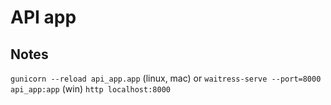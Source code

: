 # API app

## Notes
`gunicorn --reload api_app.app` (linux, mac) or `waitress-serve --port=8000 api_app:app` (win)
`http localhost:8000`
